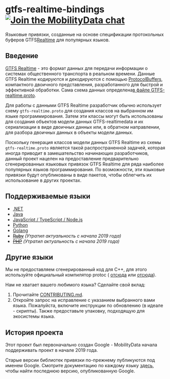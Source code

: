 # gtfs-realtime-bindings [![Join the MobilityData chat](https://img.shields.io/badge/chat-on%20slack-red)](https://bit.ly/mobilitydata-slack)

Языковые привязки, созданные на основе спецификации протокольных буферов GTFS[Realtime](https://github.com/google/transit/tree/master/gtfs-realtime) для популярных языков.

## Введение

[GTFS Realtime](https://github.com/google/transit/tree/master/gtfs-realtime) - это формат данных для передачи информации о системах общественного транспорта в реальном времени. Данные GTFS Realtime кодируются и декодируются с помощью [ProtocolBuffers](https://developers.google.com/protocol-buffers/), компактного двоичного представления, разработанного для быстрой и эффективной обработки. Сама схема данных определена[в файле GTFS-realtime.proto](https://github.com/google/transit/blob/master/gtfs-realtime/proto/gtfs-realtime.proto).

Для работы с данными GTFS Realtime разработчик обычно использует схему `gtfs-realtime.proto` для создания классов на выбранном им языке программирования. Затем эти классы могут быть использованы для создания объектов модели данных GTFS-realtimedata и их сериализации в виде двоичных данных или, в обратном направлении, для разбора двоичных данных в объекты модели данных.

Поскольку генерация классов модели данных GTFS Realtime из схемы `gtfs-realtime.proto` является такой распространенной задачей, которая иногда приводит в замешательство начинающих разработчиков, данный проект нацелен на предоставление предварительно сгенерированных языковых привязок GTFS Realtime для ряда наиболее популярных языков программирования. По возможности, эти языковые привязки будут опубликованы в виде пакетов, чтобы облегчить их использование в других проектах.

## Поддерживаемые языки

* [.NET](dotnet.md)
* [Java](java.md)
* [JavaScript / TypeScript / Node.js](nodejs.md)
* [Python](python.md)
* [Golang](golang.md)
* ~~[Ruby](ruby.md)~~ *(Утратил актуальность с начала 2019 года)*
* ~~[PHP](php.md)~~ *(Утратил актуальность с начала 2019 года)*

## Другие языки

Мы не предоставляем сгенерированный код для C++, для этого используйте официальный компилятор protoc ( [отсюда](https://developers.google.com/protocol-buffers/docs/downloads) или [отсюда](https://github.com/google/protobuf)).

Нам не хватает вашего любимого языка? Сделайте свой вклад:

1. Прочитайте [CONTRIBUTING.md](https://github.com/MobilityData/gtfs-realtime-bindings/blob/master/CONTRIBUTING.md).
2. Откройте запрос на исправление с указанием выбранного вами языка. Пожалуйста, включите инструкции по обновлению (в идеале - скрипты). Также предоставьте упаковку, подходящую для экосистемы языка.

## История проекта

Этот проект был первоначально создан Google - MobilityData начала поддерживать проект в начале 2019 года.

Старые версии библиотек привязки по-прежнему публикуются под именем Google. Смотрите документацию по каждому языку [здесь](https://github.com/MobilityData/gtfs-realtime-bindings/tree/final-google-version), чтобы найти последнюю версию, опубликованную Google.
